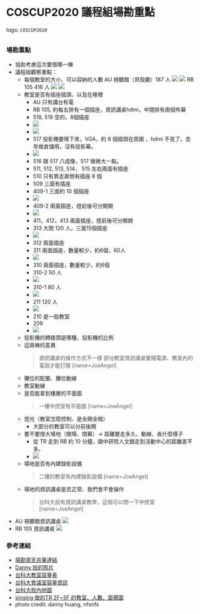 # COSCUP2020 議程組場勘重點

###### tags: `COSCUP2020`

### 場勘重點
* 協助考慮這次要借哪一棟
* 議程組觀察重點：
    * 每個教室的大小、可以容納的人數
    AU 視聽館（貝殼廳）187 人
    ![](https://i.imgur.com/R6BH3VC.jpg)
    ![](https://i.imgur.com/D2FgoEn.jpg)
    RB 105 416 人
    ![](https://i.imgur.com/v3MEorW.jpg)
    ![](https://i.imgur.com/fjSKGcq.jpg)
    * 教室是否有插座插頭、以及在哪裡
        - AU 只有講台有電
        - RB 105, 約每五排有一個插座，資訊講桌hdmi，中間排有兩個布幕
        - 518, 519 空的，8個插座
        - ![](https://i.imgur.com/sNNpbIy.jpg)
        - ![](https://i.imgur.com/etKWosR.jpg)
        - 517 投影機要降下來，VGA，約 8 個插頭在周圍 ，hdmi 不見了。去年做倉儲用，沒有投影幕。
        - ![](https://i.imgur.com/jaKwHck.jpg)
        - 516 跟 517 八成像，517 微微大一點。
        - 511, 512, 513, 514， 515 左右兩面有插座
        - 510 只有靠走廊側有插座 8 個
        - 509 三面有插座
        - 409-1 三面約 10 個插座
        - ![](https://i.imgur.com/FHFVfkn.jpg)
        - 409-2 兩面插座，燈前後可分開開
        - ![](https://i.imgur.com/ES6X5Wo.jpg)
        - 411，412，413 兩面插座，燈前後可分開開
        - 313 大間 120 人，三面15個插座
        - ![](https://i.imgur.com/HaZryUy.jpg)
        - 312 兩面插座
        - 311 兩面插座，數量較少，約6個，60人
        - ![](https://i.imgur.com/O1oiBTh.jpg)
        - 310 兩面插座，數量較少，約6個
        - 310-2 50 人
        - ![](https://i.imgur.com/pxkqCXu.jpg)
        - 310-1 80 人
        - ![](https://i.imgur.com/KNYReRS.jpg)
        - 211 120 人
        - ![](https://i.imgur.com/DiPD18M.jpg)
        - 210 是一般教室
        - 209
        - ![](https://i.imgur.com/XkFT4OM.jpg)
    * 投影機的轉接頭是哪種、投影機的比例
    * 這兩棟的差異
        > 資訊講桌的操作方式不一樣
        > 部分教室資訊講桌要開電源、教室內的電扇才能打開
        > [name=JoeAngel]
    * 攤位的配置、攤位動線
    * 教室動線
    * 是否能拿到樓層的平面圖
        > 一樓中控室有平面圖 [name=JoeAngel]
    * 燈光（教室怎麼控制、是全開全暗）
        * 大部分的教室可以分前後開
    * 要不要借大場地（開場、閉幕）-> 距離要走多久、動線、長什麼樣子
        * 從 TR 走到 RB 約 10 分鐘，跟中研院人文館走到活動中心的距離差不多。
        * ![](https://i.imgur.com/bGMIkew.jpg)
    * 場地是否有內建錄影設備
        > 二樓的教室有內建錄影設備  [name=JoeAngel]
    * 場地的資訊講桌是否正常、我們會不會操作
        > 台科大設有資訊講桌教學，這個可以問一下中控室
        > [name=JoeAngel] 
* AU 視聽館資訊講桌
![](https://i.imgur.com/OyMKJZs.jpg) 
* RB 105 資訊講桌
![](https://i.imgur.com/V6NtfS0.jpg)

### 參考連結
* [場勘當天共筆連結](https://hackmd.io/DqFPzUxOSxWSzBy6FJ31UQ)
* [Danny 拍的照片](https://photos.google.com/share/AF1QipP8JiDjAySEzf8tJFpCDen2z8m3uIP19ZdCzMNGmkztSWKDrYxq5J19FXNlQ8UKBw?key=eXlrVzZLNFVHUWRER19lNWNld3JOdnd6XzhuQzRn)
* [台科大教室容量表](https://www.academic.ntust.edu.tw/ezfiles/1/1001/img/369/room.pdf)
* [台科大會議室容量資訊](https://www.general.ntust.edu.tw/files/11-1012-139.php)
* [台科大校內地圖](http://media.ntust.edu.tw/map/)
* [singing 做的TR 2F~5F 的教室、人數、面積圖](https://docs.google.com/presentation/d/1-IAYlHMY_-cT9_bM_uRt6M3lAieOitrfrY_hIbkWKlY/edit#slide=id.g7c8ff3729f_0_8)
* photo credit: danny huang, nfsnfs



